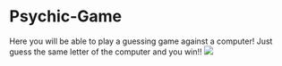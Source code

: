 # Psychic-Game
Here you will be able to play a guessing game against a computer! Just guess the same letter of the computer and you win!!
![](images/game.png)
